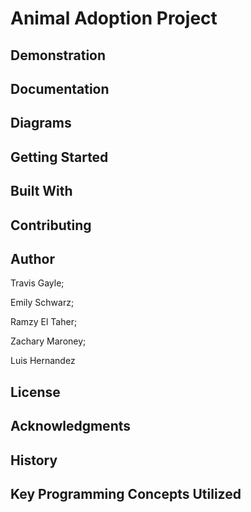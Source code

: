 # Animal Adoption Project


## Demonstration


## Documentation


## Diagrams


## Getting Started


## Built With


## Contributing


## Author

Travis Gayle;

Emily Schwarz;

Ramzy El Taher;

Zachary Maroney;

Luis Hernandez


## License


## Acknowledgments


## History


## Key Programming Concepts Utilized

